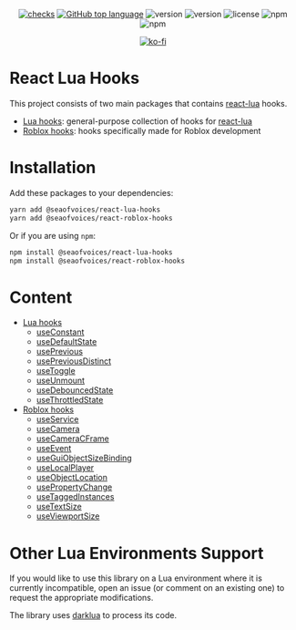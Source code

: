 <div align="center">

[![checks](https://github.com/seaofvoices/react-lua-hooks/actions/workflows/test.yml/badge.svg)](https://github.com/seaofvoices/react-lua-hooks/actions/workflows/test.yml)
[![GitHub top language](https://img.shields.io/github/languages/top/seaofvoices/react-lua-hooks)](https://github.com/luau-lang/luau)
![version](https://img.shields.io/npm/v/@seaofvoices/react-lua-hooks?label=react-lua-hooks)
![version](https://img.shields.io/npm/v/@seaofvoices/react-lua-hooks?label=react-roblox-hooks)
![license](https://img.shields.io/npm/l/@seaofvoices/react-lua-hooks)
![npm](https://img.shields.io/npm/dt/@seaofvoices/react-lua-hooks?label=react-lua-hooks%20downloads)
![npm](https://img.shields.io/npm/dt/@seaofvoices/react-roblox-hooks?label=react-roblox-hooks%20downloads)

[![ko-fi](https://ko-fi.com/img/githubbutton_sm.svg)](https://ko-fi.com/seaofvoices)

</div>

# React Lua Hooks

This project consists of two main packages that contains [react-lua](https://github.com/jsdotlua/react-lua) hooks.

- [Lua hooks](packages/react-lua-hooks/README.md#content): general-purpose collection of hooks for [react-lua](https://github.com/jsdotlua/react-lua)
- [Roblox hooks](packages/react-roblox-hooks/README.md#content): hooks specifically made for Roblox development

# Installation

Add these packages to your dependencies:

```bash
yarn add @seaofvoices/react-lua-hooks
yarn add @seaofvoices/react-roblox-hooks
```

Or if you are using `npm`:

```bash
npm install @seaofvoices/react-lua-hooks
npm install @seaofvoices/react-roblox-hooks
```

# Content

- [Lua hooks](packages/react-lua-hooks/README.md#content)
    - [useConstant](packages/react-lua-use-constant/README.md#usage)
    - [useDefaultState](packages/react-lua-hooks/README.md#usedefaultstate)
    - [usePrevious](packages/react-lua-hooks/README.md#useprevious)
    - [usePreviousDistinct](packages/react-lua-hooks/README.md#usepreviousdistinct)
    - [useToggle](packages/react-lua-hooks/README.md#usetoggle)
    - [useUnmount](packages/react-lua-hooks/README.md#useunmount)
    - [useDebouncedState](packages/react-lua-hooks/README.md#usedebouncedstate)
    - [useThrottledState](packages/react-lua-hooks/README.md#usethrottledstate)
- [Roblox hooks](packages/react-roblox-hooks/README.md#content)
    - [useService](packages/react-roblox-hooks/README.md#useservice)
    - [useCamera](packages/react-roblox-hooks/README.md#usecamera)
    - [useCameraCFrame](packages/react-roblox-hooks/README.md#usecameracframe)
    - [useEvent](packages/react-roblox-hooks/README.md#useevent)
    - [useGuiObjectSizeBinding](packages/react-roblox-hooks/README.md#useguiobjectsizebinding)
    - [useLocalPlayer](packages/react-roblox-hooks/README.md#uselocalplayer)
    - [useObjectLocation](packages/react-roblox-hooks/README.md#useobjectlocation)
    - [usePropertyChange](packages/react-roblox-hooks/README.md#usepropertychange)
    - [useTaggedInstances](packages/react-roblox-hooks/README.md#usetaggedinstances)
    - [useTextSize](packages/react-roblox-hooks/README.md#usetextsize)
    - [useViewportSize](packages/react-roblox-hooks/README.md#useviewportsize)

# Other Lua Environments Support

If you would like to use this library on a Lua environment where it is currently incompatible, open an issue (or comment on an existing one) to request the appropriate modifications.

The library uses [darklua](https://github.com/seaofvoices/darklua) to process its code.
